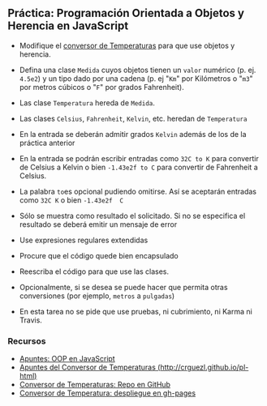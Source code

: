 ## Práctica: Programación Orientada a Objetos y Herencia en JavaScript

* Modifique el [conversor de Temperaturas](http://crguezl.github.io/pl-html/node9.html) para que use objetos y herencia.

* Defina una clase `Medida` cuyos objetos tienen un `valor` numérico (p.  ej. `4.5e2`) y un tipo dado por una cadena (p. ej "`Km`" por Kilómetros o "`m3`" por metros cúbicos o "`F`" por grados Fahrenheit).

* Las clase `Temperatura` hereda de `Medida`.
* Las clases `Celsius`, `Fahrenheit`, `Kelvin`, etc. heredan de `Temperatura`
* En la entrada se deberán admitir grados `Kelvin` además de los de la práctica anterior
* En la entrada se podrán escribir entradas como `32C to K` para convertir de Celsius a Kelvin o bien `-1.43e2f to C` para convertir de Fahrenheit a Celsius.
* La palabra `to`es opcional pudiendo omitirse. Así se aceptarán entradas como 
`32C K` o bien `-1.43e2f  C`
* Sólo se muestra como resultado el solicitado. Si no se especifica el resultado se deberá emitir un mensaje de error
* Use expresiones regulares extendidas
* Procure que el código quede bien encapsulado
* Reescriba el código para que use las clases.
* Opcionalmente, si se desea se puede hacer que permita otras conversiones (por ejemplo, `metros` a `pulgadas`)
* En esta tarea no se pide que use pruebas, ni cubrimiento, ni  Karma ni Travis.

###  Recursos

* [Apuntes: OOP en JavaScript](../apuntes/oop/README.md)
* [Apuntes del Conversor de Temperaturas (http://crguezl.github.io/pl-html)](http://crguezl.github.io/pl-html/node9.html)
* [Conversor de Temperaturas: Repo en GitHub](https://github.com/crguezl/ull-etsii-grado-pl-1213-temperature-converter)
* [Conversor de Temperatura: despliegue en gh-pages](http://crguezl.github.io/ull-etsii-grado-pl-1213-temperature-converter/)
